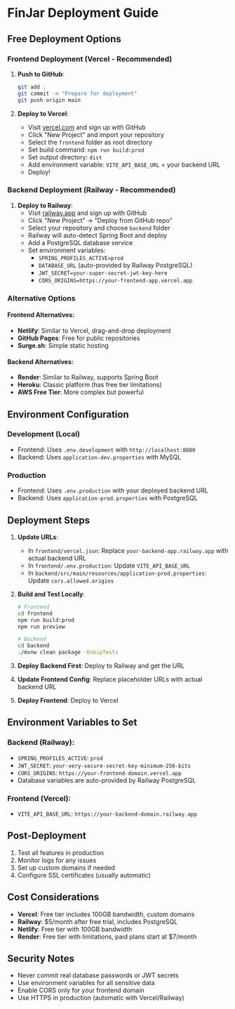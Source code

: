 # FinJar Deployment Guide

## Free Deployment Options

### Frontend Deployment (Vercel - Recommended)

1. **Push to GitHub**:
   ```bash
   git add .
   git commit -m "Prepare for deployment"
   git push origin main
   ```

2. **Deploy to Vercel**:
   - Visit [vercel.com](https://vercel.com) and sign up with GitHub
   - Click "New Project" and import your repository
   - Select the `frontend` folder as root directory
   - Set build command: `npm run build:prod`
   - Set output directory: `dist`
   - Add environment variable: `VITE_API_BASE_URL` = your backend URL
   - Deploy!

### Backend Deployment (Railway - Recommended)

1. **Deploy to Railway**:
   - Visit [railway.app](https://railway.app) and sign up with GitHub
   - Click "New Project" → "Deploy from GitHub repo"
   - Select your repository and choose `backend` folder
   - Railway will auto-detect Spring Boot and deploy
   - Add a PostgreSQL database service
   - Set environment variables:
     - `SPRING_PROFILES_ACTIVE=prod`
     - `DATABASE_URL` (auto-provided by Railway PostgreSQL)
     - `JWT_SECRET=your-super-secret-jwt-key-here`
     - `CORS_ORIGINS=https://your-frontend-app.vercel.app`

### Alternative Options

#### Frontend Alternatives:
- **Netlify**: Similar to Vercel, drag-and-drop deployment
- **GitHub Pages**: Free for public repositories
- **Surge.sh**: Simple static hosting

#### Backend Alternatives:
- **Render**: Similar to Railway, supports Spring Boot
- **Heroku**: Classic platform (has free tier limitations)
- **AWS Free Tier**: More complex but powerful

## Environment Configuration

### Development (Local)
- Frontend: Uses `.env.development` with `http://localhost:8080`
- Backend: Uses `application-dev.properties` with MySQL

### Production
- Frontend: Uses `.env.production` with your deployed backend URL
- Backend: Uses `application-prod.properties` with PostgreSQL

## Deployment Steps

1. **Update URLs**:
   - In `frontend/vercel.json`: Replace `your-backend-app.railway.app` with actual backend URL
   - In `frontend/.env.production`: Update `VITE_API_BASE_URL`
   - In `backend/src/main/resources/application-prod.properties`: Update `cors.allowed.origins`

2. **Build and Test Locally**:
   ```bash
   # Frontend
   cd frontend
   npm run build:prod
   npm run preview

   # Backend
   cd backend
   ./mvnw clean package -DskipTests
   ```

3. **Deploy Backend First**: Deploy to Railway and get the URL

4. **Update Frontend Config**: Replace placeholder URLs with actual backend URL

5. **Deploy Frontend**: Deploy to Vercel

## Environment Variables to Set

### Backend (Railway):
- `SPRING_PROFILES_ACTIVE`: `prod`
- `JWT_SECRET`: `your-very-secure-secret-key-minimum-256-bits`
- `CORS_ORIGINS`: `https://your-frontend-domain.vercel.app`
- Database variables are auto-provided by Railway PostgreSQL

### Frontend (Vercel):
- `VITE_API_BASE_URL`: `https://your-backend-domain.railway.app`

## Post-Deployment

1. Test all features in production
2. Monitor logs for any issues
3. Set up custom domains if needed
4. Configure SSL certificates (usually automatic)

## Cost Considerations

- **Vercel**: Free tier includes 100GB bandwidth, custom domains
- **Railway**: $5/month after free trial, includes PostgreSQL
- **Netlify**: Free tier with 100GB bandwidth
- **Render**: Free tier with limitations, paid plans start at $7/month

## Security Notes

- Never commit real database passwords or JWT secrets
- Use environment variables for all sensitive data
- Enable CORS only for your frontend domain
- Use HTTPS in production (automatic with Vercel/Railway)
